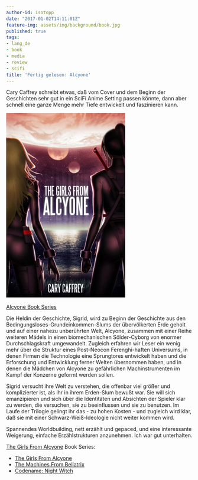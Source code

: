 ```yaml
---
author-id: isotopp
date: "2017-01-02T14:11:01Z"
feature-img: assets/img/background/book.jpg
published: true
tags:
- lang_de
- book
- media
- review
- scifi
title: 'Fertig gelesen: Alcyone'
---
```

Cary Caffrey schreibt etwas, daß vom Cover und dem Beginn der Geschichten sehr gut in ein SciFi Anime Setting passen könnte, dann aber schnell eine ganze Menge mehr Tiefe entwickelt und faszinieren kann.

[![](/uploads/2017/01/alcyone.jpg)](https://www.amazon.de/gp/product/B0198BOO3U)

[Alcyone Book Series](https://www.amazon.de/gp/product/B0198BOO3U)

Die Heldin der Geschichte, Sigrid, wird zu Beginn der Geschichte aus den Bedingungsloses-Grundeinkommen-Slums der übervölkerten Erde geholt und auf einer nahezu unberührten Welt, Alcyone, zusammen mit einer Reihe weiteren Mädels in einen biomechanischen Sölder-Cyborg von enormer Durchschlagskraft umgewandelt. Zugleich erfahren wir Leser ein wenig mehr über die Struktur eines Post-Neocon Ferenghi-haften Universums, in denen Firmen die Technologie eine Sprungtores entwickelt haben und die Erforschung und Entwicklung ferner Welten übernommen haben, und in denen die Mädchen von Alcyone zu gefährlichen Machinstrumenten im Kampf der Konzerne geformt werden sollen.

Sigrid versucht ihre Welt zu verstehen, die offenbar viel größer und komplizierter ist, als ihr in ihrem Erden-Slum bewußt war. Sie will sich emanzipieren und sich über die Identitäten und Absichten der Spieler klar zu werden, die versuchen, sie zu beeinflussen und sie zu benutzen. Im Laufe der Trilogie gelingt ihr das - zu hohen Kosten - und zugleich wird klar, daß sie mit einer Schwarz-Weiß-Ideologie nicht weiter kommen wird.

Spannendes Worldbuilding, nett erzählt und gepaced, und eine interessante Weigerung, einfache  Erzählstrukturen anzunehmen. Ich war gut unterhalten.

[The Girls From Alcyone](https://www.amazon.de/gp/product/B0198BOO3U) Book Series:
- [The Girls From Alcyone](https://www.amazon.de/Girls-Alcyone-English-Cary-Caffrey-ebook/dp/B006B9S8R6)
- [The Machines From Bellatrix](https://www.amazon.de/Machines-Bellatrix-Girls-Alcyone-English-ebook/dp/B00GFSR48C)
- [Codename: Night Witch](https://www.amazon.de/Codename-Night-Witch-Girls-Alcyone/dp/B01GIDD9Z0/)
